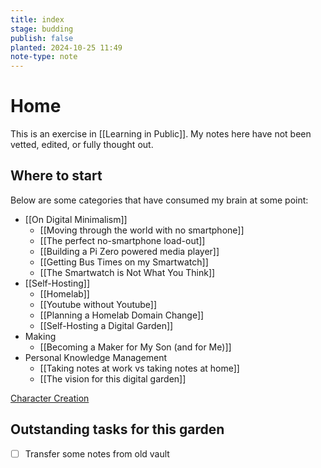 ```yaml
---
title: index
stage: budding
publish: false
planted: 2024-10-25 11:49
note-type: note
---
```

# Home

This is an exercise in [[Learning in Public]]. My notes here have not been vetted, edited, or fully thought out.

## Where to start
Below are some categories that have consumed my brain at some point:

- [[On Digital Minimalism]]
	- [[Moving through the world with no smartphone]]
	- [[The perfect no-smartphone load-out]]
	- [[Building a Pi Zero powered media player]]
	- [[Getting Bus Times on my Smartwatch]]
	- [[The Smartwatch is Not What You Think]]
- [[Self-Hosting]]
	- [[Homelab]]
	- [[Youtube without Youtube]]
	- [[Planning a Homelab Domain Change]]
	- [[Self-Hosting a Digital Garden]]
- Making
	- [[Becoming a Maker for My Son (and for Me)]]
- Personal Knowledge Management
	- [[Taking notes at work vs taking notes at home]]
	- [[The vision for this digital garden]]

[Character Creation](Character%20Creation.md)
## Outstanding tasks for this garden
- [ ] Transfer some notes from old vault

